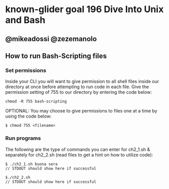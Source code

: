 # known-glider goal 196  Dive Into Unix and Bash

## @mikeadossi @zezemanolo

## How to run Bash-Scripting files

### Set permissions
Inside your CLI you will want to give permission to all shell files inside our directory at once before attempting to run code in each file. Give the permission setting of 755 to our directory by entering the code below:
```
chmod -R 755 bash-scripting
```

OPTIONAL: You may choose to give permissions to files one at a time by using the code below:
```
$ chmod 755 <filename>
```

### Run programs
The following are the type of commands you can enter for ch2_1.sh & separately for ch2_2.sh (read files to get a hint on how to utilize code):
```
$ ./ch2_1.sh buona sera
// STDOUT should show here if successful

$./ch2_2.sh
// STDOUT should show here if successful
```
